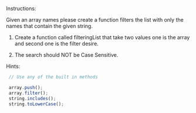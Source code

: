 Instructions:

Given an array names please create a function filters the list with only the names that contain the given string.

1. Create a function called filteringList that take two values one is the array and second one is the filter desire.

2. The search should NOT be Case Sensitive.


Hints:

```js
 // Use any of the built in methods

 array.push();
 array.filter();
 string.includes();
 string.toLowerCase();
```